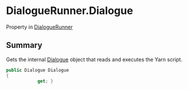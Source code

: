 # DialogueRunner.Dialogue

Property in [DialogueRunner](/docs/api/csharp/yarn.unity.dialoguerunner.md)

## Summary


Gets the internal  <a href="yarn.unity.dialoguerunner.dialogue.md">Dialogue</a>  object that reads and
executes the Yarn script.


```csharp
public Dialogue Dialogue
{
            get; }
```

